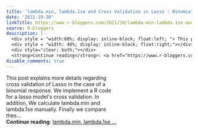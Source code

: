 ```yaml
---
title: 'lambda.min, lambda.1se and Cross Validation in Lasso : Binomial Response'
date: '2021-10-30'
linkTitle: https://www.r-bloggers.com/2021/10/lambda-min-lambda-1se-and-cross-validation-in-lasso-binomial-response/
source: R-bloggers
description: |-
  <div style = "width:60%; display: inline-block; float:left; "> This post explains more details regarding cross validation of Lasso in the case of a binomial response. We implement a R code for a lasso model's cross validation. In addition, We calculate lambda.min and lambda.1se manually. Finally we compare thes...</div>
  <div style = "width: 40%; display: inline-block; float:right;"></div>
  <div style="clear: both;"></div>
  <strong>Continue reading</strong>: <a href="https://www.r-bloggers.com/2021/10/lambda-min-lambda-1se-and-cross-validation-in-lasso-binomial-response/">lambda.min, lambda.1se ...
disable_comments: true
---
```

<div style = "width:60%; display: inline-block; float:left; "> This post explains more details regarding cross validation of Lasso in the case of a binomial response. We implement a R code for a lasso model's cross validation. In addition, We calculate lambda.min and lambda.1se manually. Finally we compare thes...</div>
<div style = "width: 40%; display: inline-block; float:right;"></div>
<div style="clear: both;"></div>
<strong>Continue reading</strong>: <a href="https://www.r-bloggers.com/2021/10/lambda-min-lambda-1se-and-cross-validation-in-lasso-binomial-response/">lambda.min, lambda.1se ...